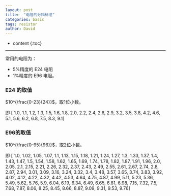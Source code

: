```yaml
---
layout: post
title:  "电阻的分档标准"
categories: basic
tags: resistor
author: David
---
```


* content
{:toc}

---

常用的电阻为：
* 5%精度的 E24 电阻
* 1%精度的 E96 电阻。

### E24 的取值
$10^{\frac{0-23}{24}}$，取1位小数。

即 [ 1.0, 1.1, 1.2, 1.3, 1.5, 1.6, 1.8, 2.0, 2.2, 2.4, 2.6, 2.9, 3.2, 3.5, 3.8, 4.2, 4.6, 5.1, 5.6, 6.2, 6.8, 7.5, 8.3, 9.1]

### E96的取值
$10^{\frac{0-95}{96}}$，取2位小数。

即 [ 1.0, 1.02, 1.05, 1.07, 1.1, 1.13, 1.15, 1.18, 1.21, 1.24, 1.27, 1.3, 1.33, 1.37, 1.4, 1.43, 1.47, 1.5, 1.54, 1.58, 1.62, 1.65, 1.69, 1.74, 1.78, 1.82, 1.87, 1.91, 1.96, 2.0, 2.05, 2.1, 2.15, 2.21, 2.26, 2.32, 2.37, 2.43, 2.49, 2.55, 2.61, 2.67, 2.74, 2.8, 2.87, 2.94, 3.01, 3.09, 3.16, 3.24, 3.32, 3.4, 3.48, 3.57, 3.65, 3.74, 3.83, 3.92, 4.02, 4.12, 4.22, 4.32, 4.42, 4.53, 4.64, 4.75, 4.87, 4.99, 5.11, 5.23, 5.36, 5.49, 5.62, 5.76, 5.9, 6.04, 6.19, 6.34, 6.49, 6.65, 6.81, 6.98, 7.15, 7.32, 7.5, 7.68, 7.87, 8.06, 8.25, 8.45, 8.66, 8.87, 9.09, 9.31, 9.53, 9.76]



